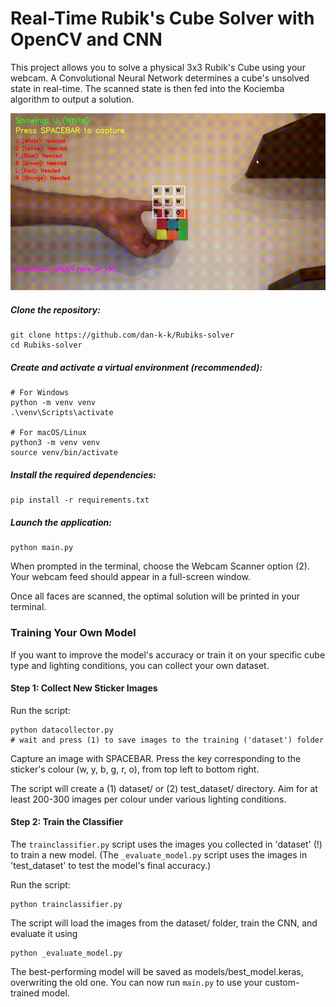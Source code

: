 # Real-Time Rubik's Cube Solver with OpenCV and CNN

This project allows you to solve a physical 3x3 Rubik's Cube using your webcam. A Convolutional Neural Network determines a cube's unsolved state in real-time. The scanned state is then fed into the Kociemba algorithm to output a solution.

![Rubik's Cube Solver Demo](images/Rubik_s-example2.gif)

##### Clone the repository:

```
git clone https://github.com/dan-k-k/Rubiks-solver
cd Rubiks-solver
```

##### Create and activate a virtual environment (recommended):

```
# For Windows
python -m venv venv
.\venv\Scripts\activate

# For macOS/Linux
python3 -m venv venv
source venv/bin/activate
```

##### Install the required dependencies:

```
pip install -r requirements.txt
```

##### Launch the application:

```
python main.py
```

When prompted in the terminal, choose the Webcam Scanner option (2). Your webcam feed should appear in a full-screen window.

Once all faces are scanned, the optimal solution will be printed in your terminal.

### Training Your Own Model

If you want to improve the model's accuracy or train it on your specific cube type and lighting conditions, you can collect your own dataset.

#### Step 1: Collect New Sticker Images

Run the script:

```
python datacollector.py
# wait and press (1) to save images to the training ('dataset') folder
```

Capture an image with SPACEBAR.
Press the key corresponding to the sticker's colour (w, y, b, g, r, o), from top left to bottom right.

The script will create a (1) dataset/ or (2) test_dataset/ directory. 
Aim for at least 200-300 images per colour under various lighting conditions.

#### Step 2: Train the Classifier

The `trainclassifier.py` script uses the images you collected in 'dataset' (!) to train a new model.
(The `_evaluate_model.py` script uses the images in 'test_dataset' to test the model's final accuracy.)

Run the script:
```
python trainclassifier.py
```
The script will load the images from the dataset/ folder, train the CNN, and evaluate it using
```
python _evaluate_model.py
```

The best-performing model will be saved as models/best_model.keras, overwriting the old one. 
You can now run `main.py` to use your custom-trained model.
